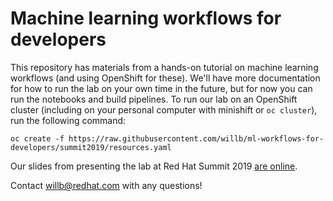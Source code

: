 # Machine learning workflows for developers

This repository has materials from a hands-on tutorial on machine learning workflows (and using OpenShift for these).  We'll have more documentation for how to run the lab on your own time in the future, but for now you can run the notebooks and build pipelines.  To run our lab on an OpenShift cluster (including on your personal computer with minishift or `oc cluster`), run the following command:

`oc create -f https://raw.githubusercontent.com/willb/ml-workflows-for-developers/summit2019/resources.yaml`

Our slides from presenting the lab at Red Hat Summit 2019 [are online](./ml-workflows-for-developers.pdf).

Contact willb@redhat.com with any questions!